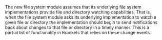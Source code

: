 The new file system module assumes that its underlying file system implementations provide file and directory watching capabilities. That is, when the file system module asks its underlying implementation to watch a given file or directory the implementation should begin to send notifications back about changes to that file or directory in a timely manner. This is a partial list of functionality in Brackets that relies on these change events.

